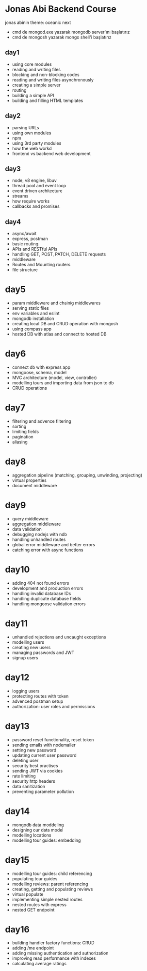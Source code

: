 # Jonas Abi Backend Course

jonas abinin theme: oceanic next

- cmd de mongod.exe yazarak mongodb server'ını başlatırız
- cmd de mongosh yazarak mongo shell'i başlatırız

## day1

- using core modules
- reading and writing files
- blocking and non-blocking codes
- reading and writing files asynchronously
- creating a simple server
- routing
- building a simple API
- building and filling HTML templates

## day2

- parsing URLs
- using own modules
- npm
- using 3rd party modules
- how the web workd
- frontend vs backend web development

## day3

- node, v8 engine, libuv
- thread pool and event loop
- event driven architecture
- streams
- how require works
- callbacks and promises

## day4

- async/await
- express, postman
- basic routing
- APIs and RESTful APIs
- handling GET, POST, PATCH, DELETE requests
- middleware
- Routes and Mounting routers
- file structure

# day5

- param middleware and chainig middlewares
- serving static files
- env variables and eslint
- mongodb installation
- creating local DB and CRUD operation with mongosh
- using compass app
- hosted DB with atlas and connect to hosted DB

# day6

- connect db with express app
- mongoose, schema, model
- MVC architecture (model, view, controller)
- modelling tours and importing data from json to db
- CRUD operations

# day7

- filtering and advence filtering
- sorting
- limiting fields
- pagination
- aliasing

# day8

- aggregation pipeline (matching, grouping, unwinding, projecting)
- virtual properties
- document middleware

# day9

- query middleware
- aggregation middleware
- data validation
- debugging nodejs with ndb
- handling unhandled routes
- global error middleware and better errors
- catching error with async functions

# day10

- adding 404 not found errors
- development and production errors
- handling invalid database IDs
- handling duplicate database fields
- handling mongoose validation errors

# day11

- unhandled rejections and uncaught exceptions
- modelling users
- creating new users
- managing passwords and JWT
- signup users

# day12

- logging users
- protecting routes with token
- advenced postman setup
- authorization: user roles and permissions

# day13

- password reset functionality, reset token
- sending emails with nodemailer
- setting new password
- updating current user password
- deleting user
- security best practises
- sending JWT via cookies
- rate limiting
- security http headers
- data sanitization
- preventing parameter pollution

# day14

- mongodb data moddeling
- designing our data model
- modelling locations
- modelling tour guides: embedding

# day15

- modelling tour guides: child referencing
- populating tour guides
- modelling reviews: parent referencing
- creating, getting and populating reviews
- virtual populate
- implementing simple nested routes
- nested routes with express
- nested GET endpoint

# day16

- building handler factory functions: CRUD
- adding /me endpoint
- adding missing authentication and authorization
- improving read performance with indexes
- calculating average ratings

